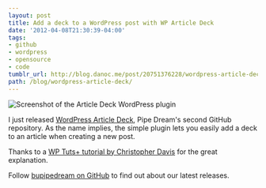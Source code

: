```yaml
---
layout: post
title: Add a deck to a WordPress post with WP Article Deck
date: '2012-04-08T21:30:39-04:00'
tags:
- github
- wordpress
- opensource
- code
tumblr_url: http://blog.danoc.me/post/20751376228/wordpress-article-deck
path: /blog/wordpress-article-deck/
---
```


![Screenshot of the Article Deck WordPress plugin](/img/posts/article-deck-wordpress-plugin.png)


I just released [WordPress Article Deck](https://github.com/bupipedream/WordPress-Article-Deck), Pipe Dream's second GitHub repository. As the name implies, the simple plugin lets you easily add a deck to an article when creating a new post.

Thanks to a [WP Tuts+ tutorial by Christopher Davis](http://wp.tutsplus.com/tutorials/plugins/how-to-create-custom-wordpress-writemeta-boxes/) for the great explanation.

Follow [bupipedream on GitHub](https://github.com/bupipedream) to find out about our latest releases.
